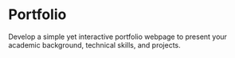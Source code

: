 # Portfolio
Develop a simple yet interactive portfolio webpage to present your academic background, technical skills, and projects.

